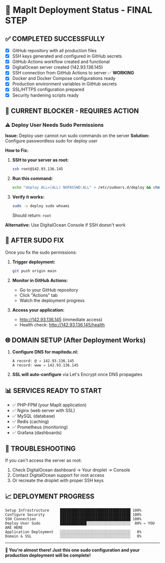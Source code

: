 # 🚀 MapIt Deployment Status - FINAL STEP

## ✅ **COMPLETED SUCCESSFULLY**
- [x] GitHub repository with all production files
- [x] SSH keys generated and configured in GitHub secrets
- [x] GitHub Actions workflow created and functional
- [x] DigitalOcean server created (142.93.136.145)
- [x] SSH connection from GitHub Actions to server ✅ **WORKING**
- [x] Docker and Docker Compose configurations ready
- [x] Production environment variables in GitHub secrets
- [x] SSL/HTTPS configuration prepared
- [x] Security hardening scripts ready

## 🔄 **CURRENT BLOCKER - REQUIRES ACTION**

### ⚠️ Deploy User Needs Sudo Permissions

**Issue:** Deploy user cannot run sudo commands on the server
**Solution:** Configure passwordless sudo for deploy user

**How to Fix:**

1. **SSH to your server as root:**
   ```bash
   ssh root@142.93.136.145
   ```

2. **Run this command:**
   ```bash
   echo "deploy ALL=(ALL) NOPASSWD:ALL" > /etc/sudoers.d/deploy && chmod 440 /etc/sudoers.d/deploy
   ```

3. **Verify it works:**
   ```bash
   sudo -u deploy sudo whoami
   ```
   Should return: `root`

**Alternative:** Use DigitalOcean Console if SSH doesn't work

## 🎯 **AFTER SUDO FIX**

Once you fix the sudo permissions:

1. **Trigger deployment:**
   ```bash
   git push origin main
   ```

2. **Monitor in GitHub Actions:**
   - Go to your GitHub repository
   - Click "Actions" tab
   - Watch the deployment progress

3. **Access your application:**
   - http://142.93.136.145 (immediate access)
   - Health check: http://142.93.136.145/health

## 🌐 **DOMAIN SETUP (After Deployment Works)**

1. **Configure DNS for mapitedu.nl:**
   ```
   A record: @ → 142.93.136.145
   A record: www → 142.93.136.145
   ```

2. **SSL will auto-configure** via Let's Encrypt once DNS propagates

## 📊 **SERVICES READY TO START**

- ✅ PHP-FPM (your MapIt application)
- ✅ Nginx (web server with SSL)
- ✅ MySQL (database)
- ✅ Redis (caching)
- ✅ Prometheus (monitoring)
- ✅ Grafana (dashboards)

## 🔧 **TROUBLESHOOTING**

If you can't access the server as root:
1. Check DigitalOcean dashboard → Your droplet → Console
2. Contact DigitalOcean support for root access
3. Or recreate the droplet with proper SSH keys

## 📈 **DEPLOYMENT PROGRESS**

```
Setup Infrastructure     ████████████████████████████████ 100%
Configure Security       ████████████████████████████████ 100%
SSH Connection           ████████████████████████████████ 100%
Deploy User Sudo         ████████████░░░░░░░░░░░░░░░░░░░░  80% ← YOU ARE HERE
Application Deployment   ░░░░░░░░░░░░░░░░░░░░░░░░░░░░░░░░   0%
Domain & SSL             ░░░░░░░░░░░░░░░░░░░░░░░░░░░░░░░░   0%
```

---

**🎉 You're almost there! Just this one sudo configuration and your production deployment will be complete!**
